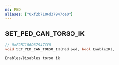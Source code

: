 ```yaml
---
ns: PED
aliases: ["0xf2b7106d37947ce0"]
---
```

## SET_PED_CAN_TORSO_IK

```c
// 0xF2B7106D37947CE0
void SET_PED_CAN_TORSO_IK(Ped ped, bool EnableIK);
```

```
Enables/Disables torso ik
```
